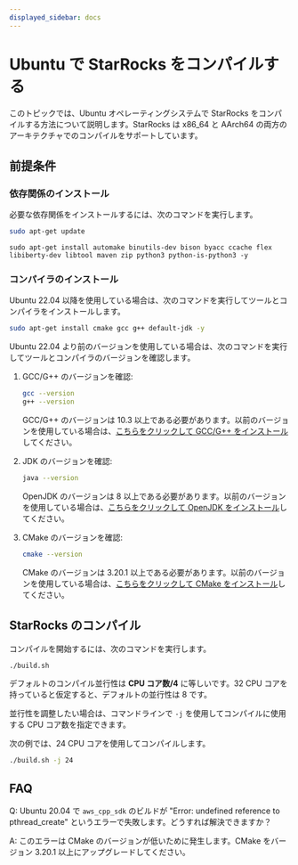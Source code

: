 ```yaml
---
displayed_sidebar: docs
---
```


# Ubuntu で StarRocks をコンパイルする

このトピックでは、Ubuntu オペレーティングシステムで StarRocks をコンパイルする方法について説明します。StarRocks は x86_64 と AArch64 の両方のアーキテクチャでのコンパイルをサポートしています。

## 前提条件

### 依存関係のインストール

必要な依存関係をインストールするには、次のコマンドを実行します。

```bash
sudo apt-get update
```

```
sudo apt-get install automake binutils-dev bison byacc ccache flex libiberty-dev libtool maven zip python3 python-is-python3 -y
```

### コンパイラのインストール

Ubuntu 22.04 以降を使用している場合は、次のコマンドを実行してツールとコンパイラをインストールします。

```bash
sudo apt-get install cmake gcc g++ default-jdk -y
```

Ubuntu 22.04 より前のバージョンを使用している場合は、次のコマンドを実行してツールとコンパイラのバージョンを確認します。

1. GCC/G++ のバージョンを確認:

   ```bash
   gcc --version
   g++ --version
   ```

   GCC/G++ のバージョンは 10.3 以上である必要があります。以前のバージョンを使用している場合は、[こちらをクリックして GCC/G++ をインストール](https://gcc.gnu.org/releases.html)してください。

2. JDK のバージョンを確認:

   ```bash
   java --version
   ```

   OpenJDK のバージョンは 8 以上である必要があります。以前のバージョンを使用している場合は、[こちらをクリックして OpenJDK をインストール](https://openjdk.org/install)してください。

3. CMake のバージョンを確認:

   ```bash
   cmake --version
   ```

   CMake のバージョンは 3.20.1 以上である必要があります。以前のバージョンを使用している場合は、[こちらをクリックして CMake をインストール](https://cmake.org/download)してください。

## StarRocks のコンパイル

コンパイルを開始するには、次のコマンドを実行します。

```bash
./build.sh
```

デフォルトのコンパイル並行性は **CPU コア数/4** に等しいです。32 CPU コアを持っていると仮定すると、デフォルトの並行性は 8 です。

並行性を調整したい場合は、コマンドラインで `-j` を使用してコンパイルに使用する CPU コア数を指定できます。

次の例では、24 CPU コアを使用してコンパイルします。

```bash
./build.sh -j 24
```

## FAQ

Q: Ubuntu 20.04 で `aws_cpp_sdk` のビルドが "Error: undefined reference to pthread_create" というエラーで失敗します。どうすれば解決できますか？

A: このエラーは CMake のバージョンが低いために発生します。CMake をバージョン 3.20.1 以上にアップグレードしてください。